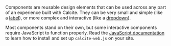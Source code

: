 Components are reusable design elements that can be used across any part of an experience built with Calcite. They can be very small and simple (like a [label](#label)), or more complex and interactive (like a [dropdown](#dropdowns)).

Most components stand on their own, but some interactive components require JavaScript to function properly. Read the [JavaScript documentation](../javascript) to learn how to install and set up `calcite-web.js` on your site.
